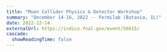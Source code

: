 ```yaml
---
title: "Muon Collider Physics & Detector Workshop" 
summary: "December 14-16, 2022 -- Fermilab (Batavia, IL)" 
date: 2022-12-14
externalUrl: https://indico.fnal.gov/event/56615/ 
cascade:
  showReadingTime: false
---
```



